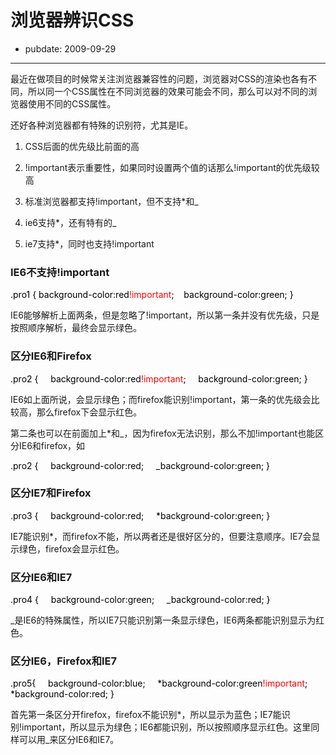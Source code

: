 # 浏览器辨识CSS

- pubdate: 2009-09-29

--------------------------


最近在做项目的时候常关注浏览器兼容性的问题，浏览器对CSS的渲染也各有不同，所以同一个CSS属性在不同浏览器的效果可能会不同，那么可以对不同的浏览器使用不同的CSS属性。

还好各种浏览器都有特殊的识别符，尤其是IE。




1. CSS后面的优先级比前面的高


2. !important表示重要性，如果同时设置两个值的话那么!important的优先级较高


3. 标准浏览器都支持!important，但不支持*和_


4. ie6支持*，还有特有的_


5. ie7支持*，同时也支持!important




### IE6不支持!important




<span style="color: #ff0000;"><span style="color: #000000;">.pro1 {</span></span><span style="color: #ff0000;"><span style="color: #000000;">
background-color:red<span style="color: #ff0000;">!important</span>;
   background-color:green;
}
</span></span>


IE6能够解析上面两条，但是忽略了!important，所以第一条并没有优先级，只是按照顺序解析，最终会显示绿色。


### 区分IE6和Firefox




<span style="color: #ff0000;"><span style="color: #000000;">.pro2 {
    background-color:red<span style="color: #ff0000;">!important</span>;
    background-color:green;
}
</span></span>


IE6如上面所说，会显示绿色；而firefox能识别!important，第一条的优先级会比较高，那么firefox下会显示红色。

第二条也可以在前面加上*和_，因为firefox无法识别，那么不加!important也能区分IE6和firefox，如


<span style="color: #ff0000;"><span style="color: #000000;">.pro2 {
    background-color:red;
    _background-color:green;
}</span></span>




### 区分IE7和Firefox




<span style="color: #ff0000;"><span style="color: #000000;">.pro3 {
    background-color:red;
    *background-color:green;
}
</span></span>


IE7能识别*，而firefox不能，所以两者还是很好区分的，但要注意顺序。IE7会显示绿色，firefox会显示红色。


### 区分IE6和IE7




<span style="color: #ff0000;"><span style="color: #000000;">.pro4 {
    background-color:green;
    _background-color:red;
}</span></span>


_是IE6的特殊属性，所以IE7只能识别第一条显示绿色，IE6两条都能识别显示为红色。



### 区分IE6，Firefox和IE7




<span style="color: #ff0000;"><span style="color: #000000;">.pro5{
    background-color:blue;
    *background-color:green<span style="color: #ff0000;">!important</span>;
    *background-color:red;
}</span></span>


首先第一条区分开firefox，firefox不能识别*，所以显示为蓝色；IE7能识别!important，所以显示为绿色；IE6都能识别，所以按照顺序显示红色。这里同样可以用_来区分IE6和IE7。



